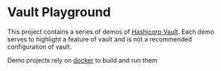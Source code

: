 # Vault Playground

This project contains a series of demos of [Hashicorp Vault](https://vaultproject.io/).
Each demo serves to highlight a feature of vault and is not a recommended configuration of vault.

Demo projects rely on [docker](https://docker.com) to build and run them